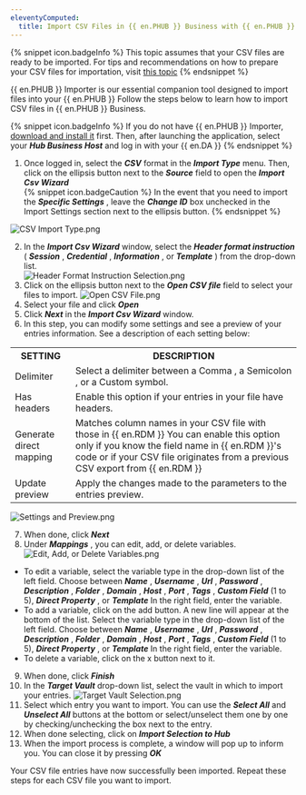 ```yaml
---
eleventyComputed:
  title: Import CSV Files in {{ en.PHUB }} Business with {{ en.PHUB }} Importer
---
```

{% snippet icon.badgeInfo %}
This topic assumes that your CSV files are ready to be imported. For tips and recommendations on how to prepare your CSV files for importation, visit [this topic](/kb/password-hub/knowledge-base/csv-files-import-strategies-format-hub-importer/)
{% endsnippet %}  

{{ en.PHUB }} Importer is our essential companion tool designed to import files into your {{ en.PHUB }} Follow the steps below to learn how to import CSV files in {{ en.PHUB }} Business.  

{% snippet icon.badgeInfo %}
If you do not have {{ en.PHUB }} Importer, [download and install it](https://devolutions.net/password-hub-importer) first. Then, after launching the application, select your ***Hub Business Host*** and log in with your {{ en.DA }}
{% endsnippet %}  

1. Once logged in, select the ***CSV*** format in the ***Import Type*** menu. Then, click on the ellipsis button next to the ***Source*** field to open the ***Import Csv Wizard***  
{% snippet icon.badgeCaution %}
In the event that you need to import the ***Specific Settings*** , leave the ***Change ID*** box unchecked in the Import Settings section next to the ellipsis button.
{% endsnippet %}  

![CSV Import Type.png](https://webdevolutions.azureedge.net/docs/en/kb/KB2112.png)

2. In the ***Import Csv Wizard*** window, select the ***Header format instruction*** ( ***Session*** , ***Credential*** , ***Information*** , or ***Template*** ) from the drop-down list.  
![Header Format Instruction Selection.png](https://webdevolutions.azureedge.net/docs/en/kb/KB2114.png)
1. Click on the ellipsis button next to the ***Open CSV file*** field to select your files to import.
![Open CSV File.png](https://webdevolutions.azureedge.net/docs/en/kb/KB2115.png)
1. Select your file and click ***Open***
1. Click ***Next*** in the ***Import Csv Wizard*** window.
1. In this step, you can modify some settings and see a preview of your entries information. See a description of each setting below:

<table>
	<tr>
		<th>
SETTING
		</th>
		<th>
DESCRIPTION
		</th>
	</tr>
	<tr>
		<td>
Delimiter
		</td>
		<td>
Select a delimiter between a Comma , a Semicolon , or a Custom symbol.
		</td>
	</tr>
	<tr>
		<td>
Has headers
		</td>
		<td>
Enable this option if your entries in your file have headers.
		</td>
	</tr>
	<tr>
		<td>
Generate direct mapping
		</td>
		<td>
Matches column names in your CSV file with those in {{ en.RDM }} You can enable this option only if you know the field name in {{ en.RDM }}'s code or if your CSV file originates from a previous CSV export from {{ en.RDM }}
		</td>
	</tr>
	<tr>
		<td>
Update preview
		</td>
		<td>
Apply the changes made to the parameters to the entries preview.
		</td>
	</tr>
</table>

![Settings and Preview.png](https://webdevolutions.azureedge.net/docs/en/kb/KB2121.png)  

7. When done, click ***Next***
1. Under ***Mappings*** , you can edit, add, or delete variables.  
![Edit, Add, or Delete Variables.png](https://webdevolutions.azureedge.net/docs/en/kb/KB2124.png)
* To edit a variable, select the variable type in the drop-down list of the left field. Choose between ***Name*** , ***Username*** , ***Url*** , ***Password*** , ***Description*** , ***Folder*** , ***Domain*** , ***Host*** , ***Port*** , ***Tags*** , ***Custom Field*** (1 to 5), ***Direct Property*** , or ***Template*** In the right field, enter the variable.  
* To add a variable, click on the add button. A new line will appear at the bottom of the list. Select the variable type in the drop-down list of the left field. Choose between ***Name*** , ***Username*** , ***Url*** , ***Password*** , ***Description*** , ***Folder*** , ***Domain*** , ***Host*** , ***Port*** , ***Tags*** , ***Custom Field*** (1 to 5), ***Direct Property*** , or ***Template*** In the right field, enter the variable.  
* To delete a variable, click on the x button next to it.  

9. When done, click ***Finish***
1. In the ***Target Vault*** drop-down list, select the vault in which to import your entries.
![Target Vault Selection.png](https://webdevolutions.azureedge.net/docs/en/kb/KB2116.png)
1. Select which entry you want to import. You can use the ***Select All*** and ***Unselect All*** buttons at the bottom or select/unselect them one by one by checking/unchecking the box next to the entry.
1. When done selecting, click on ***Import Selection to Hub***
1. When the import process is complete, a window will pop up to inform you. You can close it by pressing ***OK***  

Your CSV file entries have now successfully been imported. Repeat these steps for each CSV file you want to import.
